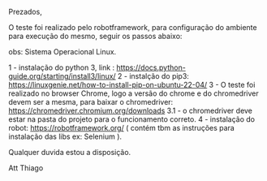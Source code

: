 Prezados,

O teste foi realizado pelo robotframework, para configuração do ambiente para execução do mesmo, seguir os passos abaixo:

obs: Sistema Operacional Linux.

1 - instalação do python 3, link : https://docs.python-guide.org/starting/install3/linux/
2 - instalção do pip3: https://linuxgenie.net/how-to-install-pip-on-ubuntu-22-04/
3 - O teste foi realizado no browser Chrome, logo a versão do chrome e do chromedriver devem ser a mesma, para baixar o chromedriver: https://chromedriver.chromium.org/downloads
    3.1 - o chromedriver deve estar na pasta do projeto para o funcionamento correto.
4 - instalação do robot: https://robotframework.org/ ( contém tbm as instruções para instalação das libs ex: Selenium ).

Qualquer duvida estou a disposição.

Att
Thiago

